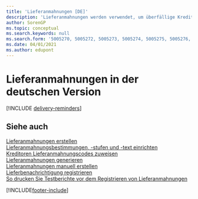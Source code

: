 ```yaml
---
title: 'Lieferanmahnungen [DE]'
description: 'Lieferanmahnungen werden verwendet, um überfällige Kreditorenlieferungen zu verfolgen und um Kreditoren an überfällige Lieferungen in der deutschen Version zu erinnern.'
author: SorenGP
ms.topic: conceptual
ms.search.keywords: null
ms.search.form: '5005270, 5005272, 5005273, 5005274, 5005275, 5005276, 5005280'
ms.date: 04/01/2021
ms.author: edupont
---
```

# <a name="delivery-reminders-in-the-german-version"></a>Lieferanmahnungen in der deutschen Version

[!INCLUDE [delivery-reminders](../includes/ATCHDE/delivery-reminders.md)]

## <a name="see-also"></a>Siehe auch

[Lieferanmahnungen erstellen](how-to-set-up-delivery-reminders.md)  
[Lieferanmahnungsbestimmungen, -stufen und -text einrichten](how-to-set-up-delivery-reminder-terms-levels-and-text.md)  
[Kreditoren Lieferanmahnungscodes zuweisen](how-to-assign-delivery-reminder-codes-to-vendors.md)  
[Lieferanmahnungen generieren](how-to-generate-delivery-reminders.md)  
[Lieferanmahnungen manuell erstellen](how-to-create-delivery-reminders-manually.md)  
[Lieferbenachrichtigung registrieren](how-to-issue-delivery-reminders.md)  
[So drucken Sie Testberichte vor dem Registrieren von Lieferanmahnungen](how-to-print-test-reports-for-delivery-reminders.md)  


[!INCLUDE[footer-include](../../includes/footer-banner.md)]
